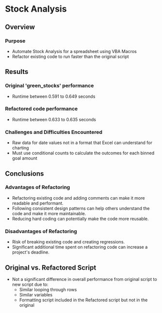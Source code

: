 # Stock Analysis

## Overview

### Purpose
- Automate Stock Analysis for a spreadsheet using VBA Macros
- Refactor existing code to run faster than the original script

## Results
### Original 'green_stocks' performance
- Runtime between 0.591 to 0.649 seconds

### Refactored code performance
- Runtime between 0.633 to 0.635 seconds

### Challenges and Difficulties Encountered
- Raw data for date values not in a format that Excel can understand for charting
- Must use conditional counts to calculate the outcomes for each binned goal amount

## Conclusions
### Advantages of Refactoring
- Refactoring existing code and adding comments can make it more readable and performant.
- Following consistent design patterns can help others understand the code and make it more maintainable.
- Reducing hard coding can potentially make the code more reusable.

### Disadvantages of Refactoring
- Risk of breaking existing code and creating regressions.
- Significant additional time spent on refactoring code can increase a project's deadline.

## Original vs. Refactored Script
- Not a significant difference in overall performance from original script to new script due to:
	- Similar looping through rows
	- Similar variables
	- Formatting script included in the Refactored script but not in the original
